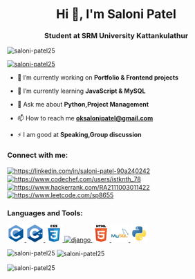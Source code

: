 <h1 align="center">Hi 👋, I'm Saloni Patel</h1>
<h3 align="center">Student at SRM University Kattankulathur</h3>

<p align="left"> <img src="https://komarev.com/ghpvc/?username=saloni-patel25&label=Profile%20views&color=0e75b6&style=flat" alt="saloni-patel25" /> </p>

<p align="left"> <a href="https://github.com/ryo-ma/github-profile-trophy"><img src="https://github-profile-trophy.vercel.app/?username=saloni-patel25" alt="saloni-patel25" /></a> </p>

- 🔭 I’m currently working on **Portfolio & Frontend projects**

- 🌱 I’m currently learning **JavaScript & MySQL**

- 💬 Ask me about **Python,Project Management**

- 📫 How to reach me **oksalonipatel@gmail.com**

- ⚡ I am good at **Speaking,Group discussion**

<h3 align="left">Connect with me:</h3>
<p align="left">
<a href="https://linkedin.com/in/saloni-patel-90a240242" target="blank"><img align="center" src="https://raw.githubusercontent.com/rahuldkjain/github-profile-readme-generator/master/src/images/icons/Social/linked-in-alt.svg" alt="https://linkedin.com/in/saloni-patel-90a240242" height="30" width="40" /></a>
<a href="https://www.codechef.com/users/istknth_78" target="blank"><img align="center" src="https://cdn.jsdelivr.net/npm/simple-icons@3.1.0/icons/codechef.svg" alt="https://www.codechef.com/users/istknth_78" height="30" width="40" /></a>
<a href="https://www.hackerrank.com/RA2111003011422" target="blank"><img align="center" src="https://raw.githubusercontent.com/rahuldkjain/github-profile-readme-generator/master/src/images/icons/Social/hackerrank.svg" alt="https://www.hackerrank.com/RA2111003011422" height="30" width="40" /></a>
<a href="https://www.leetcode.com/sp8655" target="blank"><img align="center" src="https://raw.githubusercontent.com/rahuldkjain/github-profile-readme-generator/master/src/images/icons/Social/leet-code.svg" alt="https://www.leetcode.com/sp8655" height="30" width="40" /></a>
</p>

<h3 align="left">Languages and Tools:</h3>
<p align="left"> <a href="https://www.cprogramming.com/" target="_blank" rel="noreferrer"> <img src="https://raw.githubusercontent.com/devicons/devicon/master/icons/c/c-original.svg" alt="c" width="40" height="40"/> </a> <a href="https://www.w3schools.com/cpp/" target="_blank" rel="noreferrer"> <img src="https://raw.githubusercontent.com/devicons/devicon/master/icons/cplusplus/cplusplus-original.svg" alt="cplusplus" width="40" height="40"/> </a> <a href="https://www.w3schools.com/css/" target="_blank" rel="noreferrer"> <img src="https://raw.githubusercontent.com/devicons/devicon/master/icons/css3/css3-original-wordmark.svg" alt="css3" width="40" height="40"/> </a> <a href="https://www.djangoproject.com/" target="_blank" rel="noreferrer"> <img src="https://cdn.worldvectorlogo.com/logos/django.svg" alt="django" width="40" height="40"/> </a> <a href="https://www.w3.org/html/" target="_blank" rel="noreferrer"> <img src="https://raw.githubusercontent.com/devicons/devicon/master/icons/html5/html5-original-wordmark.svg" alt="html5" width="40" height="40"/> </a> <a href="https://www.mysql.com/" target="_blank" rel="noreferrer"> <img src="https://raw.githubusercontent.com/devicons/devicon/master/icons/mysql/mysql-original-wordmark.svg" alt="mysql" width="40" height="40"/> </a> <a href="https://www.python.org" target="_blank" rel="noreferrer"> <img src="https://raw.githubusercontent.com/devicons/devicon/master/icons/python/python-original.svg" alt="python" width="40" height="40"/> </a> </p>

<p><img align="left" src="https://github-readme-stats.vercel.app/api/top-langs?username=saloni-patel25&show_icons=true&locale=en&layout=compact" alt="saloni-patel25" /></p>

<p>&nbsp;<img align="center" src="https://github-readme-stats.vercel.app/api?username=saloni-patel25&show_icons=true&locale=en" alt="saloni-patel25" /></p>

<p><img align="center" src="https://github-readme-streak-stats.herokuapp.com/?user=saloni-patel25&" alt="saloni-patel25" /></p>
